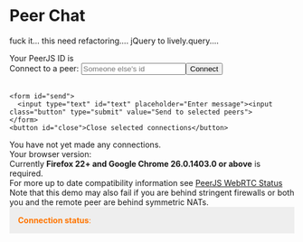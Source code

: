 # Peer Chat

fuck it... this need refactoring.... jQuery to lively.query....


  <div id="actions">
    Your PeerJS ID is <span id="pid"></span><br>
    Connect to a peer: <input type="text" id="rid" placeholder="Someone else's id"><input class="button" type="button" value="Connect" id="connect"><br><br>

    <form id="send">
      <input type="text" id="text" placeholder="Enter message"><input class="button" type="submit" value="Send to selected peers">
    </form>
    <button id="close">Close selected connections</button>
  </div>

  <div id="wrap"><div id="connections"><span class="filler">You have not yet
        made any connections.</span></div>
    <div class="clear"></div></div>

  
  
  <div class="warning browser">
    <div class="important">Your browser version: <span id="browsers"></span><br>
  Currently <strong>Firefox 22+ and Google Chrome 26.0.1403.0 or above</strong> is required.</strong></div>For more up to date compatibility
information see <a href="http://peerjs.com/status">PeerJS WebRTC
  Status</a><br>Note that this demo may also fail if you are behind
stringent firewalls or both you and the remote peer are behind symmetric
NATs.

<div class="log" style="color:#FF7500;text-shadow:none;padding:15px;background:#eee"><strong>Connection status</strong>:<br></div>
</div>


<script>

// Connect to PeerJS, have server assign an ID instead of providing one
// Showing off some of the configs available with PeerJS :).
var log = (...args) => {
    var copy = args.join(' ');
    
    lively.query(this, '.log').innerHTML += copy + '<br>';
  }
var peer = new Peer({
  host: "lively-kernel.org",
  port: 443,
  path: "lively4servicescripts/",
  // Set highest debug level (log everything!).
  debug: 3,

  // Set a logging function:
  logFunction: log
});

log("heyho")

var connectedPeers = {};

// Show this peer's ID.
peer.on('open', (id) => {
  this.querySelector('#pid').innerHTML = id;
});

// Await connections from others
peer.on('connection', connect);

peer.on('error', function(err) {
  console.log(err);
})

// Handle a connection object.
function connect(c) {
  // Handle a chat connection.
  if (c.label === 'chat') {
    var chatbox = $('<div></div>').addClass('connection').addClass('active').attr('id', c.peer);
    var header = $('<h1></h1>').html('Chat with <strong>' + c.peer + '</strong>');
    var messages = $('<div><em>Peer connected.</em></div>').addClass('messages');
    chatbox.append(header);
    chatbox.append(messages);
 
    // Select connection handler.
    chatbox.on('click', function() {
      if ($(this).attr('class').indexOf('active') === -1) {
        $(this).addClass('active');
      } else {
        $(this).removeClass('active');
      }
    });
    $('.filler').hide();
    $('#connections').append(chatbox);

    // Just to fix the connection receiver to successfully send a message to the connection requester
    c.open = true;
    
    c.on('data', function(data) {
      messages.append('<div><span class="peer">' + c.peer + '</span>: ' + data +
        '</div>');
        });
        c.on('close', function() {
          alert(c.peer + ' has left the chat.');
          chatbox.remove();
          if ($('.connection').length === 0) {
            $('.filler').show();
          }
          delete connectedPeers[c.peer];
        });
  } else if (c.label === 'file') {
    c.on('data', function(data) {
      // If we're getting a file, create a URL for it.
      if (data.constructor === ArrayBuffer) {
        var dataView = new Uint8Array(data);
        var dataBlob = new Blob([dataView]);
        var url = window.URL.createObjectURL(dataBlob);
        $('#' + c.peer).find('.messages').append('<div><span class="file">' +
            c.peer + ' has sent you a <a target="_blank" href="' + url + '">file</a>.</span></div>');
      }
    });
  }
  connectedPeers[c.peer] = 1;
}

  function doNothing(e){
    e.preventDefault();
    e.stopPropagation();
  }

  // Connect to a peer
  $('#connect').click(function() {
    var requestedPeer = $('#rid').val();
    if (!connectedPeers[requestedPeer]) {
      // Create 2 connections, one labelled chat and another labelled file.
      var c = peer.connect(requestedPeer, {
        label: 'chat',
        serialization: 'none',
        metadata: {message: 'hi i want to chat with you!'}
      });
      c.on('open', function() {
        connect(c);
      });
      c.on('error', function(err) { alert(err); });
      var f = peer.connect(requestedPeer, { label: 'file', reliable: true });
      f.on('open', function() {
        connect(f);
      });
      f.on('error', function(err) { alert(err); });
    }
    connectedPeers[requestedPeer] = 1;
  });

  // Close a connection.
  $('#close').click(function() {
    eachActiveConnection(function(c) {
      c.close();
    });
  });

  // Send a chat message to all active connections.
  $('#send').submit(function(e) {
    e.preventDefault();
    // For each active connection, send the message.
    var msg = $('#text').val();
    eachActiveConnection(function(c, $c) {
      if (c.label === 'chat') {
        c.send(msg);
        $c.find('.messages').append('<div><span class="you">You: </span>' + msg
          + '</div>');
      }
    });
    $('#text').val('');
    $('#text').focus();
  });

  // Goes through each active peer and calls FN on its connections.
  function eachActiveConnection(fn) {
    var actives = $('.active');
    var checkedIds = {};
    actives.each(function() {
      var peerId = $(this).attr('id');

      if (!checkedIds[peerId]) {
        var conns = peer.connections[peerId];
        for (var i = 0, ii = conns.length; i < ii; i += 1) {
          var conn = conns[i];
          fn(conn, $(this));
        }
      }

      checkedIds[peerId] = 1;
    });
  }

// Make sure things clean up properly.

// if (!!peer && !peer.destroyed) {
//   peer.destroy();
// }

""
</script>
